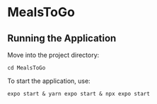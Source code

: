 # MealsToGo





## Running the Application

Move into the project directory:

    cd MealsToGo

To start the application, use:

    expo start & yarn expo start & npx expo start
